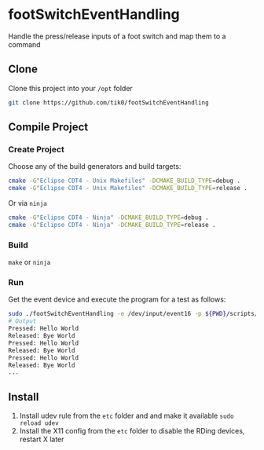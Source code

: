 # footSwitchEventHandling
Handle the press/release inputs of a foot switch and map them to a command

## Clone

Clone this project into your `/opt` folder

```bash
git clone https://github.com/tik0/footSwitchEventHandling
```

## Compile Project

### Create Project

Choose any of the build generators and build targets:

```bash
cmake -G"Eclipse CDT4 - Unix Makefiles" -DCMAKE_BUILD_TYPE=debug .
cmake -G"Eclipse CDT4 - Unix Makefiles" -DCMAKE_BUILD_TYPE=release .
```
Or via `ninja`
```bash
cmake -G"Eclipse CDT4 - Ninja" -DCMAKE_BUILD_TYPE=debug .
cmake -G"Eclipse CDT4 - Ninja" -DCMAKE_BUILD_TYPE=release .
```
### Build

`make` or `ninja`

### Run

Get the event device and execute the program for a test as follows:
```bash
sudo ./footSwitchEventHandling -e /dev/input/event16 -p ${PWD}/scripts/testPress.sh -r ${PWD}/scripts/testRelease.sh
# Output
Pressed: Hello World
Released: Bye World
Pressed: Hello World
Released: Bye World
Pressed: Hello World
Released: Bye World
...
```

## Install

1. Install udev rule from the `etc` folder and and make it available `sudo reload udev`
2. Install the X11 config from the `etc` folder to disable the RDing devices, restart X later
